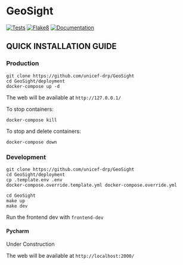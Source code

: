# GeoSight

[![Tests](https://github.com/unicef-drp/GeoSight/workflows/Tests/badge.svg)](https://github.com/unicef-drp/GeoSight/actions/workflows/tests.yaml)
[![Flake8](https://github.com/unicef-drp/GeoSight/workflows/Flake8/badge.svg)](https://github.com/unicef-drp/GeoSight/actions/workflows/flake8.yml)
[![Documentation](https://github.com/unicef-drp/GeoSight/workflows/Documentation/badge.svg)](https://unicef-drp.github.io/GeoSight/)

## QUICK INSTALLATION GUIDE

### Production

```
git clone https://github.com/unicef-drp/GeoSight
cd GeoSight/deployment
docker-compose up -d
```

The web will be available at `http://127.0.0.1/`

To stop containers:

```
docker-compose kill
```

To stop and delete containers:

```
docker-compose down
```

### Development

```
git clone https://github.com/unicef-drp/GeoSight
cd GeoSight/deployment
cp .template.env .env
docker-compose.override.template.yml docker-compose.override.yml

cd GeoSight
make up
make dev
```

Run the frontend dev with `frontend-dev`

#### Pycharm
Under Construction

The web will be available at `http://localhost:2000/`